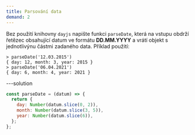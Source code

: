 ```yaml
---
title: Parsování data
demand: 2
---
```


Bez použití knihovny `dayjs` napište funkci `parseDate`, která na vstupu obdrží řetězec obsahující datum ve formátu **DD.MM.YYYY** a vrátí objekt s jednotlivýnu částmi zadaného data. Příklad použití:

```jscon
> parseDate('12.03.2015')
{ day: 12, month: 3, year: 2015 }
> parseDate('06.04.2021')
{ day: 6, month: 4, year: 2021 }
```

---solution

```js
const parseDate = (datum) => {
  return {
    day: Number(datum.slice(0, 2)),
    month: Number(datum.slice(3, 5)),
    year: Number(datum.slice(6)),
  };
};
```
